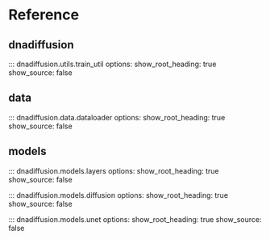 # Reference

## dnadiffusion

::: dnadiffusion.utils.train_util
    options:
      show_root_heading: true
      show_source: false

## data

::: dnadiffusion.data.dataloader
    options:
      show_root_heading: true
      show_source: false

## models

::: dnadiffusion.models.layers
    options:
      show_root_heading: true
      show_source: false

::: dnadiffusion.models.diffusion
    options:
      show_root_heading: true
      show_source: false

::: dnadiffusion.models.unet
    options:
      show_root_heading: true
      show_source: false
